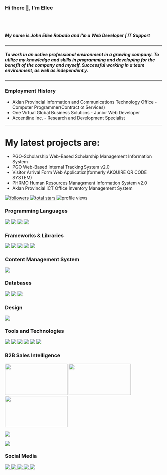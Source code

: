 ### Hi there 👋, I'm Ellee
<br><br>
<h5>My name is John Ellee Robado and I'm a Web Developer | IT Support</h5>
<hr>
<h5><strong>To work in an active professional environment in a growing company.
To utilize my knowledge and skills in programming and developing for the benefit of the company and myself.
Successful working in a team environment, as well as independently.</strong></h5>
<hr>
<h3><strong>Employment History</strong></h3>
<ul>
  <li>Aklan Provincial Information and Communications Technology Office - Computer Programmer(Contract of Services)</li>
  <li>One Virtual Global Business Solutions - Junior Web Developer</li>
  <li>Accentline Inc. - Research and Development Specialist </li>
</ul>
<hr>
<h1><b>My latest projects are:</b></h1>
<ul> 
  <li>PGO-Scholarship Web-Based Scholarship Management Information System</li>
  <li>PGO Web-Based Internal Tracking System v2.0</li>
  <li>Visitor Arrival Form Web Application(formerly AKQUIRE QR CODE SYSTEM) </li>
  <li>PHRMO Human Resources Management Information System v2.0</li>
  <li>Aklan Provincial ICT Office Inventory Management System</li>
</ul>

<p align="left">
  <a href="https://github.com/elleecious?tab=followers">
     <img alt="followers" title="Follow me on Github" src="https://custom-icon-badges.demolab.com/github/followers/elleecious?color=236ad3&labelColor=1155ba&style=for-the-badge&logo=person-add&label=Follow&logoColor=white"/>
  </a>
  <a href="https://github.com/elleecious?tab=repositories&sort=stargazers">
     <img alt="total stars" title="Total stars on GitHub" src="https://custom-icon-badges.demolab.com/github/stars/elleecious?color=55960c&style=for-the-badge&labelColor=488207&logo=star"/>
  </a>
  <a>
    <img src="https://komarev.com/ghpvc/?username=elleecious&style=for-the-badge" alt="profile views">
  </a>
</p>

### Programming Languages
<p>
  <img src="https://img.shields.io/badge/JavaScript-323330?style=for-the-badge&logo=javascript&logoColor=F7DF1E"/>
  <img src="https://img.shields.io/badge/PHP-777BB4?style=for-the-badge&logo=php&logoColor=white"/>
  <img src="https://img.shields.io/badge/C%23-239120?style=for-the-badge&logo=c-sharp&logoColor=white"/>
  <img src="https://img.shields.io/badge/Python-3776AB?style=for-the-badge&logo=python&logoColor=white">
</p>

### Frameworks & Libraries
<p>
  <img src="https://img.shields.io/badge/jQuery-0769AD?style=for-the-badge&logo=jquery&logoColor=white"/>
  <img src="https://img.shields.io/badge/Node.js-43853D?style=for-the-badge&logo=node.js&logoColor=white"/>
  <img src="https://img.shields.io/badge/Svelte-4A4A55?style=for-the-badge&logo=svelte&logoColor=FF3E00"/>
  <img src="https://img.shields.io/badge/Vue.js-35495E?style=for-the-badge&logo=vue.js&logoColor=4FC08D"/>
  <img src="https://img.shields.io/badge/Bootstrap-563D7C?style=for-the-badge&logo=bootstrap&logoColor=white"/>
</p>

### Content Management System
<p>
  <img src="https://img.shields.io/badge/Wordpress-21759B?style=for-the-badge&logo=wordpress&logoColor=white">
</p>

### Databases
<p>
  <img src="https://img.shields.io/badge/mysql-%2300f.svg?&style=for-the-badge&logo=mysql&logoColor=white"/>
  <img src="https://img.shields.io/badge/SQLite-07405E?style=for-the-badge&logo=sqlite&logoColor=white"/>
  <img src="https://img.shields.io/badge/PostgreSQL-316192?style=for-the-badge&logo=postgresql&logoColor=white">
</p>

### Design
<p>
  <img src="https://img.shields.io/badge/Canva-%2300C4CC.svg?&style=for-the-badge&logo=Canva&logoColor=white">
</p>

### Tools and Technologies

<p>
  <img src="https://img.shields.io/badge/Visual_Studio_Code-0078D4?style=for-the-badge&logo=visual%20studio%20code&logoColor=white">
  <img src="https://img.shields.io/badge/Visual_Studio-5C2D91?style=for-the-badge&logo=visual%20studio&logoColor=white">
  <img src="https://img.shields.io/badge/Android_Studio-3DDC84?style=for-the-badge&logo=android-studio&logoColor=white">
  <img src="https://img.shields.io/badge/Microsoft_Office-D83B01?style=for-the-badge&logo=microsoft-office&logoColor=white">
  <img src="https://img.shields.io/badge/Microsoft_SQL_Server-CC2927?style=for-the-badge&logo=microsoft-sql-server&logoColor=white"> 
  <img src="https://img.shields.io/badge/sublime_text-%23575757.svg?&style=for-the-badge&logo=sublime-text&logoColor=important">
</p>

### B2B Sales Intelligence
<p>
  <img src="https://stewartgauld.com/wp-content/uploads/2023/07/Apollo.io_-1024x538.jpg" height="100" width="200">
  <img src="https://www.highspot.com/wp-content/uploads/2024/04/lusha-case-study-card-template-hero.webp" height="100" width="200">
  <img src="https://woodpecker.co/blog/app/uploads/2019/07/2019-06-hunter.png" height="100" width="200">
</p>

<p>
  <a href="https://github-readme-stats.vercel.app/api?username=elleecious" target="_blank"><img src="https://github-readme-stats.vercel.app/api?username=elleecious"></a>
</p>
<p>
  <a href="https://github-readme-stats.vercel.app/api/top-langs/?username=anuraghazra&layout=donut" target="_blank"><img src="https://github-readme-stats.vercel.app/api/top-langs/?username=anuraghazra&layout=donut"></a>
</p>

### Social Media

<p>
  <a href="https://facebook.com/elleecious">
    <img src="https://img.shields.io/badge/Facebook-1877F2?style=for-the-badge&logo=facebook&logoColor=white">
  </a>
    <a href="https://instagram.com/elleecious">
    <img src="https://img.shields.io/badge/Instagram-E4405F?style=for-the-badge&logo=instagram&logoColor=white">
  </a>
  <a href="https://twitter.com/elleecious">
    <img src="https://img.shields.io/badge/Twitter-1DA1F2?style=for-the-badge&logo=twitter&logoColor=white">
  </a>
    <a href="https://www.tiktok.com/@elleecious">
    <img src="https://img.shields.io/badge/TikTok-000000?style=for-the-badge&logo=tiktok&logoColor=white">
  </a>
  </a>
    <a href="https://www.linkedin.com/in/jedrobado/">
    <img src="https://img.shields.io/badge/LinkedIn-0077B5?style=for-the-badge&logo=linkedin&logoColor=white">
  </a>
</p>
